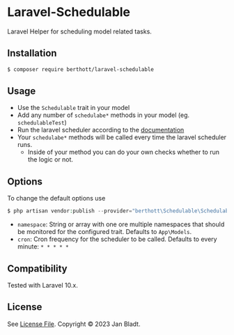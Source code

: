 # Laravel-Schedulable

Laravel Helper for scheduling model related tasks.

## Installation

```sh
$ composer require berthott/laravel-schedulable
```

## Usage

* Use the `Schedulable` trait in your model
* Add any number of `schedulabe*` methods in your model (eg. `schedulableTest`)
* Run the laravel scheduler according to the [documentation](https://laravel.com/docs/10.x/scheduling#running-the-scheduler)
* Your `schedulabe*` methods will be called every time the laravel scheduler runs.
  * Inside of your method you can do your own checks whether to run the logic or not.

## Options

To change the default options use
```php
$ php artisan vendor:publish --provider="berthott\Schedulable\SchedulableServiceProvider" --tag="config"
```
* `namespace`: String or array with one ore multiple namespaces that should be monitored for the configured trait. Defaults to `App\Models`.
* `cron`: Cron frequency for the scheduler to be called. Defaults to every minute: `* * * * *`

## Compatibility

Tested with Laravel 10.x.

## License

See [License File](license.md). Copyright © 2023 Jan Bladt.
